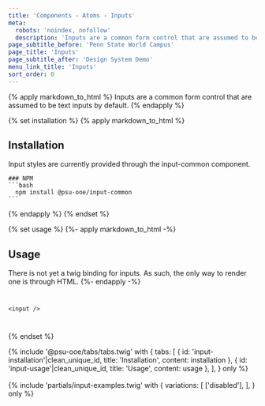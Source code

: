 ```yaml
---
title: 'Components - Atoms - Inputs'
meta:
  robots: 'noindex, nofollow'
  description: 'Inputs are a common form control that are assumed to be text inputs by default.'
page_subtitle_before: 'Penn State World Campus'
page_title: 'Inputs'
page_subtitle_after: 'Design System Demo'
menu_link_title: 'Inputs'
sort_order: 0
---
```

{% apply markdown_to_html %}
Inputs are a common form control that are assumed to be text inputs by default.
{% endapply %}

{% set installation %}
{% apply markdown_to_html %}
## Installation
Input styles are currently provided through the input-common component.

    ### NPM
    ```bash
      npm install @psu-ooe/input-common
    ```
{% endapply %}
{% endset %}

{% set usage %}
{%- apply markdown_to_html -%}
## Usage
There is not yet a twig binding for inputs.  As such, the only way to render one is through HTML.
{%- endapply -%}
<code>
<pre class="ds-example">
&lt;input /&gt;
</pre>
</code>
{% endset %}

{% include '@psu-ooe/tabs/tabs.twig' with {
tabs: [
{ id: 'input-installation'|clean_unique_id, title: 'Installation', content: installation },
{ id: 'input-usage'|clean_unique_id, title: 'Usage', content: usage },
],
} only %}
<br>
<br>
{% include 'partials/input-examples.twig' with {
  variations: [
    ['disabled'],
  ],
} only %}